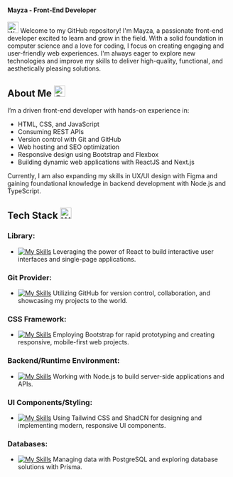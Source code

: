 #### Mayza - Front-End Developer

<img src="https://raw.githubusercontent.com/Tarikul-Islam-Anik/Animated-Fluent-Emojis/master/Emojis/Hand%20gestures/Waving%20Hand%20Light%20Skin%20Tone.png" alt="Waving Hand Light Skin Tone" width="25" height="25" /> Welcome to my GitHub repository! I'm Mayza, a passionate front-end developer excited to learn and grow in the field. With a solid foundation in computer science and a love for coding, I focus on creating engaging and user-friendly web experiences. I'm always eager to explore new technologies and improve my skills to deliver high-quality, functional, and aesthetically pleasing solutions.

## About Me <img src="https://raw.githubusercontent.com/Tarikul-Islam-Anik/Animated-Fluent-Emojis/master/Emojis/People/Girl.png" alt="Girl" width="25" height="25" />

I’m a driven front-end developer with hands-on experience in:

- HTML, CSS, and JavaScript
- Consuming REST APIs
- Version control with Git and GitHub
- Web hosting and SEO optimization
- Responsive design using Bootstrap and Flexbox
- Building dynamic web applications with ReactJS and Next.js

Currently, I am also expanding my skills in UX/UI design with Figma and gaining foundational knowledge in backend development with Node.js and TypeScript.

## Tech Stack <img src="https://raw.githubusercontent.com/Tarikul-Islam-Anik/Animated-Fluent-Emojis/master/Emojis/People%20with%20professions/Woman%20Technologist%20Medium-Light%20Skin%20Tone.png" alt="Woman Technologist Medium-Light Skin Tone" width="25" height="25" />

### Library:

- [![My Skills](https://skillicons.dev/icons?i=react)](https://skillicons.dev) Leveraging the power of React to build interactive user interfaces and single-page applications.

### Git Provider:

- [![My Skills](https://skillicons.dev/icons?i=github)](https://skillicons.dev) Utilizing GitHub for version control, collaboration, and showcasing my projects to the world.

### CSS Framework:

- [![My Skills](https://skillicons.dev/icons?i=bootstrap)](https://skillicons.dev) Employing Bootstrap for rapid prototyping and creating responsive, mobile-first web projects.

### Backend/Runtime Environment:

- [![My Skills](https://skillicons.dev/icons?i=nodejs)](https://skillicons.dev) Working with Node.js to build server-side applications and APIs.

### UI Components/Styling:

- [![My Skills](https://skillicons.dev/icons?i=tailwindcss)](https://skillicons.dev) Using Tailwind CSS and ShadCN for designing and implementing modern, responsive UI components.

### Databases:

- [![My Skills](https://skillicons.dev/icons?i=postgresql)](https://skillicons.dev) Managing data with PostgreSQL and exploring database solutions with Prisma.



<!--
**mayza-ferreira/mayza-ferreira** is a ✨ _special_ ✨ repository because its `README.md` (this file) appears on your GitHub profile.

Here are some ideas to get you started:

- 🔭 I’m currently working on ...
- 🌱 I’m currently learning ...
- 👯 I’m looking to collaborate on ...
- 🤔 I’m looking for help with ...
- 💬 Ask me about ...
- 📫 How to reach me: ...
- 😄 Pronouns: ...
- ⚡ Fun fact: ...
-->
